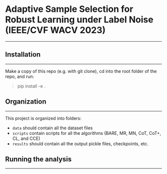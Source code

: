 # Adaptive Sample Selection for Robust Learning under Label Noise (IEEE/CVF WACV 2023)
---

## Installation
---
Make a copy of this repo (e.g. with git clone), cd into the root folder of the repo, and run:

> pip install -e .

## Organization
---
This project is organized into folders:
- ```data``` should contain all the dataset files
- ```scripts``` contain scripts for all the algorithms (BARE, MR, MN, CoT, CoT+, CL, and CCE)
- ```results``` should contain all the output pickle files, checkpoints, etc.

## Running the analysis
---
